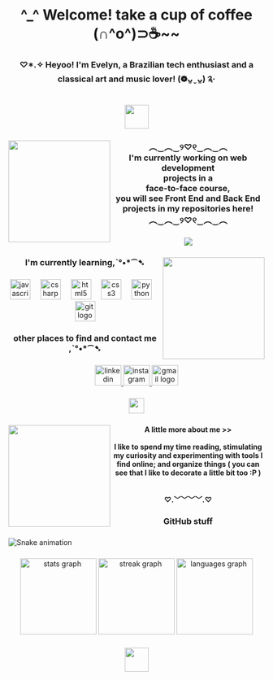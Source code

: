 <h1 align="center">^_^ Welcome! take a cup of coffee (∩^o^)⊃☕~~</h1>

###

<h3 align="center">♡*.✧ Heyoo! I'm Evelyn, a Brazilian  tech enthusiast and a classical art and music lover! (❁ᴗ͈ˬᴗ͈) ༉‧</h3>

###

<div align="center">
  <img height="47" src="https://64.media.tumblr.com/0144c139fbd2b3b8739497389ff16b46/f46461ee0f2953e2-1d/s500x750/3758b33bb2eac9d88f27218fbf874d021dd4b820.gifv"  />
</div>

###

<img align="left" height="200" src="https://64.media.tumblr.com/f0bc5c3a6adf9491502ec0b63139631b/bdb145a9bff6639b-07/s250x400/df708af016d70ef5c8a36b509cc03486a18091da.gifv"  />

###

<h3 align="center">︵‿︵‿୨♡୧‿︵‿︵<br>I'm currently working on web development <br>projects in a <br>face-to-face course, <br>you will see Front End and Back End projects in my repositories here!<br>︵‿︵‿୨♡୧‿︵‿︵</h3>

###

<div align="center">
  <img height="" src="https://64.media.tumblr.com/226223317f3378b35a81daf56de929fa/cf2be94e8018e3b3-d5/s500x750/5d893f01afaedc96795da2daa92941c46b40e9d3.gifv"  />
</div>

###

<img align="right" height="200" src="https://64.media.tumblr.com/486c0d6af2329a8a7d580baf51f2d8fc/bdb145a9bff6639b-13/s250x400/5425f99519a27491df8deb9f0ff72980d0f4ded4.gifv"  />

###

<h3 align="center">I'm currently learning,ˋ°•*⁀➷</h3>

###

<div align="center">
  <img src="https://cdn.jsdelivr.net/gh/devicons/devicon/icons/javascript/javascript-original.svg" height="40" alt="javascript logo"  />
  <img width="12" />
  <img src="https://cdn.jsdelivr.net/gh/devicons/devicon/icons/csharp/csharp-original.svg" height="40" alt="csharp logo"  />
  <img width="12" />
  <img src="https://cdn.jsdelivr.net/gh/devicons/devicon/icons/html5/html5-original.svg" height="40" alt="html5 logo"  />
  <img width="12" />
  <img src="https://cdn.jsdelivr.net/gh/devicons/devicon/icons/css3/css3-original.svg" height="40" alt="css3 logo"  />
  <img width="12" />
  <img src="https://cdn.jsdelivr.net/gh/devicons/devicon/icons/python/python-original.svg" height="40" alt="python logo"  />
  <img width="12" />
  <img src="https://cdn.jsdelivr.net/gh/devicons/devicon/icons/git/git-original.svg" height="40" alt="git logo"  />
</div>

###

<h3 align="center">other places to find and contact me ,ˋ°•*⁀➷</h3>

###

<div align="center">
  <a href="https://www.linkedin.com/in/evelyn-benitez-61a924319?utm_source=share&utm_campaign=share_via&utm_content=profile&utm_medium=android_app" target="_blank">
    <img src="https://raw.githubusercontent.com/maurodesouza/profile-readme-generator/master/src/assets/icons/social/linkedin/default.svg" width="52" height="40" alt="linkedin logo"  />
  </a>
  <a href="https://www.instagram.com/smellofcoffeenbooksgirl?igsh=cG8yYjd0MGl4YWxi" target="_blank">
    <img src="https://raw.githubusercontent.com/maurodesouza/profile-readme-generator/master/src/assets/icons/social/instagram/default.svg" width="52" height="40" alt="instagram logo"  />
  </a>
  <a href="heejinevelyn@gmail.com" target="_blank">
    <img src="https://raw.githubusercontent.com/maurodesouza/profile-readme-generator/master/src/assets/icons/social/gmail/default.svg" width="52" height="40" alt="gmail logo"  />
  </a>
</div>

###

<div align="center">
  <img height="30" src="https://64.media.tumblr.com/0b4f2eeb26a19ca8a86f31f19d5d78b1/53c2f2c78928882c-d4/s250x400/a05cd1c6fdd67658b567b6866ed374b81edce795.gifv"  />
</div>

###

<img align="left" height="200" src="https://64.media.tumblr.com/edeadd428ad8f9cbead19d57c0858396/bdb145a9bff6639b-a1/s250x400/4da3fda667908f5176a8dfbe4d7d5243a0a387cd.gifv"  />

###

<h4 align="center">A little more about me >><br><br>I like to spend my time reading, stimulating my curiosity and experimenting with tools I find online; and organize things ( you can see that I like to decorate a little bit too :P )<br><br><br>♡.﹀﹀﹀﹀.♡</h4>

###

<h3 align="center">GitHub stuff</h3>

###

<img src="https://raw.githubusercontent.com/evelyn-benitez/evelyn-benitez/output/snake.svg" alt="Snake animation" />

###

<div align="center">
  <img src="https://github-readme-stats.vercel.app/api?username=evelyn-benitez&hide_title=false&hide_rank=false&show_icons=true&include_all_commits=true&count_private=true&disable_animations=false&theme=dracula&locale=en&hide_border=false&order=1" height="150" alt="stats graph"  />
  <img src="https://streak-stats.demolab.com?user=evelyn-benitez&locale=en&mode=daily&theme=dracula&hide_border=false&border_radius=5&order=3" height="150" alt="streak graph"  />
  <img src="https://github-readme-stats.vercel.app/api/top-langs?username=evelyn-benitez&locale=en&hide_title=false&layout=compact&card_width=320&langs_count=5&theme=dracula&hide_border=false&order=2" height="150" alt="languages graph"  />
</div>

###

<div align="center">
  <img height="47" src="https://64.media.tumblr.com/942e5a452e0cc6a405c5ddd685b09859/a8a340a504c4b737-d1/s500x750/f2ae5ff7acd11b8b90df9827d3b1b4997cf84b32.gifv"  />
</div>

###
